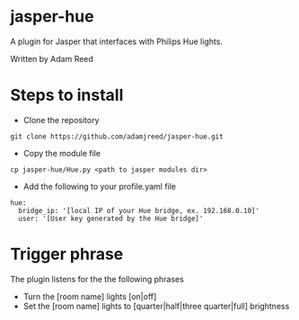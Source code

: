 # jasper-hue
A plugin for Jasper that interfaces with Philips Hue lights.

Written by Adam Reed

# Steps to install

* Clone the repository
```
git clone https://github.com/adamjreed/jasper-hue.git
```
* Copy the module file
```
cp jasper-hue/Hue.py <path to jasper modules dir>
```
* Add the following to your profile.yaml file
```
hue:
  bridge_ip: '[local IP of your Hue bridge, ex. 192.168.0.10]'
  user: '[User key generated by the Hue bridge]'
```

# Trigger phrase
The plugin listens for the the following phrases
* Turn the [room name] lights [on|off]
* Set the [room name] lights to [quarter|half|three quarter|full] brightness